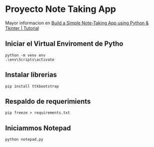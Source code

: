 # Proyecto Note Taking App 

Mayor informacion en [Build a Simple Note-Taking App using Python & Tkinter | Tutorial](https://www.youtube.com/watch?v=NZbxcxRRFjU)

## Iniciar el Virtual Enviroment de Pytho
```
python -m venv env
.\env\Scripts\activate
```

## Instalar librerias
```
pip install ttkbootstrap
```

## Respaldo de requerimients
``` 
pip freeze > requirements.txt
```

## Iniciammos Notepad
```
python notepad.py
```

